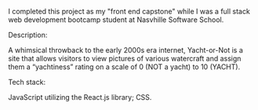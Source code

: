 I completed this project as my "front end capstone" while I was a full stack web development bootcamp student at Nasvhille Software School. 

Description:

A whimsical throwback to the early 2000s era internet, Yacht-or-Not is a site that allows visitors to view pictures of various watercraft and assign them a “yachtiness” rating on a scale of 0 (NOT a yacht) to 10 (YACHT).

Tech stack:

JavaScript utilizing the React.js library; CSS. 
